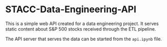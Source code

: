 # STACC-Data-Engineering-API

This is a simple web API created for a data engineering project. It serves static content about S&P 500 stocks received through the ETL pipeline.

The API server that serves the data can be started from the `api.ipynb` file.
